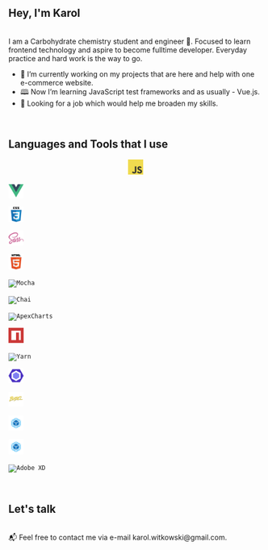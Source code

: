 ## Hey, I'm Karol

<br/>
I am a Carbohydrate chemistry student and engineer 🧪. Focused to learn frontend technology and aspire to become fulltime developer. Everyday practice and hard work is the way to go.

- 💾 I’m currently working on my projects that are here and help with one e-commerce website.
- 🕮 Now I’m learning JavaScript test frameworks and as usually - Vue.js.
- 🔭 Looking for a job which would help me broaden my skills.

<br/>

## Languages and Tools that I use

<p align="center">
<code><img height="30" src="https://raw.githubusercontent.com/github/explore/80688e429a7d4ef2fca1e82350fe8e3517d3494d/topics/javascript/javascript.png" title="JavaScript" alt="JavaScript"></code>

<code><img height="30" src="https://raw.githubusercontent.com/github/explore/80688e429a7d4ef2fca1e82350fe8e3517d3494d/topics/vue/vue.png" title="Vue.js" alt="Vue.js"></code>

<code><img height="30" src="https://raw.githubusercontent.com/github/explore/80688e429a7d4ef2fca1e82350fe8e3517d3494d/topics/css/css.png" title="CSS 3" alt="CSS 3"></code>

<code><img height="30" src="https://raw.githubusercontent.com/github/explore/80688e429a7d4ef2fca1e82350fe8e3517d3494d/topics/sass/sass.png" title="Sass" alt="Sass"></code>

<code><img height="30" src="https://raw.githubusercontent.com/github/explore/80688e429a7d4ef2fca1e82350fe8e3517d3494d/topics/html/html.png" title="HTML 5" alt="HTML 5"></code>

<code><img height="30" src="https://camo.githubusercontent.com/af4bf83ab2ca125346740f9961345a24ec43b3a9/68747470733a2f2f636c6475702e636f6d2f78465646784f696f41552e737667" title="Mocha" alt="Mocha"></code>

<code><img height="30" src="https://avatars0.githubusercontent.com/u/1515293?s=200&v=4" title="Chai" alt="Chai"></code>

<code><img height="30" src="https://avatars3.githubusercontent.com/u/37190687?s=200&v=4" title="ApexCharts" alt="ApexCharts"></code>

<code><img height="30" src="https://raw.githubusercontent.com/github/explore/80688e429a7d4ef2fca1e82350fe8e3517d3494d/topics/npm/npm.png" title="NPM" alt="NPM"></code>

<code><img height="30" src="https://avatars1.githubusercontent.com/u/22247014?s=200&v=4" title="Yarn" alt="Yarn"></code>

<code><img height="30" src="https://raw.githubusercontent.com/github/explore/80688e429a7d4ef2fca1e82350fe8e3517d3494d/topics/eslint/eslint.png" title="ESLint" alt="ESLint"></code>

<code><img height="30" src="https://raw.githubusercontent.com/github/explore/cb39e2385dfcec8a661d01bfacff6b1e33bbaa9d/topics/babel/babel.png" title="Babel" alt="Babel"></code>

<code><img height="30" src="https://raw.githubusercontent.com/github/explore/80688e429a7d4ef2fca1e82350fe8e3517d3494d/topics/webpack/webpack.png" title="Webpack" alt="Webpack"></code>

<code><img height="30" src="https://raw.githubusercontent.com/github/explore/80688e429a7d4ef2fca1e82350fe8e3517d3494d/topics/webpack/webpack.png" title="Webpack" alt="Webpack"></code>

<code><img height="30" src="https://cdn.worldvectorlogo.com/logos/adobe-xd.svg" title="Adobe XD" alt="Adobe XD"></code>
</p>
<br/>

## Let's talk
<br/>
📬 Feel free to contact me via e-mail karol.witkowski@gmail.com.